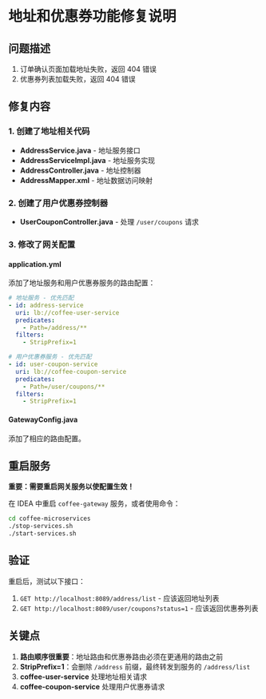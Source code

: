 # 地址和优惠券功能修复说明

## 问题描述
1. 订单确认页面加载地址失败，返回 404 错误
2. 优惠券列表加载失败，返回 404 错误

## 修复内容

### 1. 创建了地址相关代码
- **AddressService.java** - 地址服务接口
- **AddressServiceImpl.java** - 地址服务实现
- **AddressController.java** - 地址控制器
- **AddressMapper.xml** - 地址数据访问映射

### 2. 创建了用户优惠券控制器
- **UserCouponController.java** - 处理 `/user/coupons` 请求

### 3. 修改了网关配置

#### application.yml
添加了地址服务和用户优惠券服务的路由配置：
```yaml
# 地址服务 - 优先匹配
- id: address-service
  uri: lb://coffee-user-service
  predicates:
    - Path=/address/**
  filters:
    - StripPrefix=1

# 用户优惠券服务 - 优先匹配
- id: user-coupon-service
  uri: lb://coffee-coupon-service
  predicates:
    - Path=/user/coupons/**
  filters:
    - StripPrefix=1
```

#### GatewayConfig.java
添加了相应的路由配置。

## 重启服务
**重要：需要重启网关服务以使配置生效！**

在 IDEA 中重启 `coffee-gateway` 服务，或者使用命令：
```bash
cd coffee-microservices
./stop-services.sh
./start-services.sh
```

## 验证
重启后，测试以下接口：
1. `GET http://localhost:8089/address/list` - 应该返回地址列表
2. `GET http://localhost:8089/user/coupons?status=1` - 应该返回优惠券列表

## 关键点
1. **路由顺序很重要**：地址路由和优惠券路由必须在更通用的路由之前
2. **StripPrefix=1**：会删除 `/address` 前缀，最终转发到服务的 `/address/list`
3. **coffee-user-service** 处理地址相关请求
4. **coffee-coupon-service** 处理用户优惠券请求
